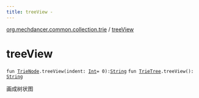 ```yaml
---
title: treeView - 
---
```


[org.mechdancer.common.collection.trie](index.html) / [treeView](./tree-view.html)

# treeView

`fun `[`TrieNode`](-trie-node/index.html)`.treeView(indent: `[`Int`](https://kotlinlang.org/api/latest/jvm/stdlib/kotlin/-int/index.html)` = 0): `[`String`](https://kotlinlang.org/api/latest/jvm/stdlib/kotlin/-string/index.html)
`fun `[`TrieTree`](-trie-tree/index.html)`.treeView(): `[`String`](https://kotlinlang.org/api/latest/jvm/stdlib/kotlin/-string/index.html)

画成树状图

